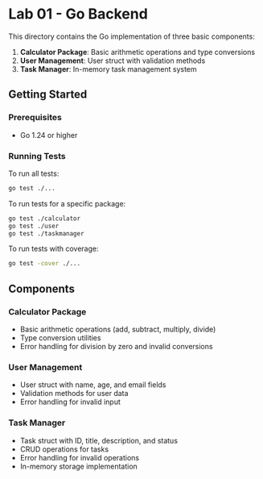 # Lab 01 - Go Backend

This directory contains the Go implementation of three basic components:

1. **Calculator Package**: Basic arithmetic operations and type conversions
2. **User Management**: User struct with validation methods
3. **Task Manager**: In-memory task management system

## Getting Started

### Prerequisites
- Go 1.24 or higher

### Running Tests
To run all tests:
```bash
go test ./...
```

To run tests for a specific package:
```bash
go test ./calculator
go test ./user
go test ./taskmanager
```

To run tests with coverage:
```bash
go test -cover ./...
```

## Components

### Calculator Package
- Basic arithmetic operations (add, subtract, multiply, divide)
- Type conversion utilities
- Error handling for division by zero and invalid conversions

### User Management
- User struct with name, age, and email fields
- Validation methods for user data
- Error handling for invalid input

### Task Manager
- Task struct with ID, title, description, and status
- CRUD operations for tasks
- Error handling for invalid operations
- In-memory storage implementation 